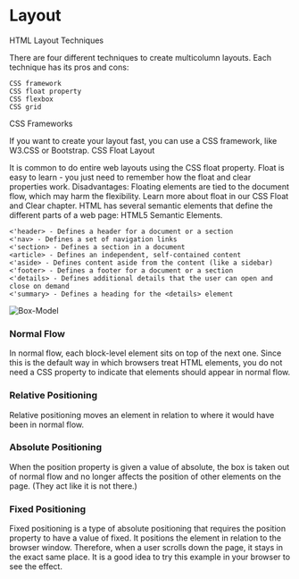 # **Layout**

HTML Layout Techniques

There are four different techniques to create multicolumn layouts. Each technique has its pros and cons:

    CSS framework
    CSS float property
    CSS flexbox
    CSS grid

CSS Frameworks

If you want to create your layout fast, you can use a CSS framework, like W3.CSS or Bootstrap.
CSS Float Layout

It is common to do entire web layouts using the CSS float property. Float is easy to learn - you just need to remember how the float and clear properties work. Disadvantages: Floating elements are tied to the document flow, which may harm the flexibility. Learn more about float in our CSS Float and Clear chapter.
HTML has several semantic elements that define the different parts of a web page:
HTML5 Semantic Elements. 

    <'header> - Defines a header for a document or a section
    <'nav> - Defines a set of navigation links
    <'section> - Defines a section in a document
    <article> - Defines an independent, self-contained content
    <'aside> - Defines content aside from the content (like a sidebar)
    <'footer> - Defines a footer for a document or a section
    <'details> - Defines additional details that the user can open and close on demand
    <'summary> - Defines a heading for the <details> element
![Box-Model](https://www.w3schools.com/html/img_sem_elements.gif)

### **Normal Flow**

In normal flow, each block-level
element sits on top of the next
one. Since this is the default
way in which browsers treat
HTML elements, you do not
need a CSS property to indicate
that elements should appear
in normal flow.

### **Relative Positioning**

Relative positioning moves an
element in relation to where it
would have been in normal flow.

### **Absolute Positioning**

When the position property
is given a value of absolute,
the box is taken out of normal
flow and no longer affects the
position of other elements on
the page. (They act like it is not
there.)

### **Fixed Positioning**

Fixed positioning is a type
of absolute positioning that
requires the position property
to have a value of fixed.
It positions the element in
relation to the browser window.
Therefore, when a user scrolls
down the page, it stays in the
exact same place. It is a good
idea to try this example in your
browser to see the effect.

